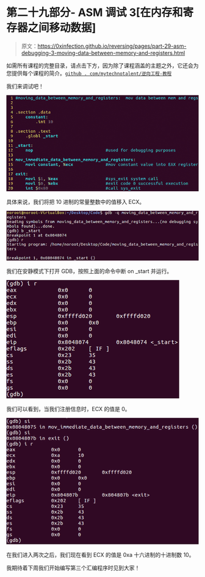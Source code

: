 # 第二十九部分- ASM 调试 3[在内存和寄存器之间移动数据]

> 原文：<https://0xinfection.github.io/reversing/pages/part-29-asm-debugging-3-moving-data-between-memory-and-registers.html>

如需所有课程的完整目录，请点击下方，因为除了课程涵盖的主题之外，它还会为您提供每个课程的简介。[`github . com/mytechnotalent/逆向工程-教程`](https://github.com/mytechnotalent/Reverse-Engineering-Tutorial)

我们来调试吧！

![](img/3589edf7c8ac78e8f89aadbb0884f027.png)

具体来说，我们将把 10 进制的常量整数中的值移入 ECX。

![](img/c6d3dccd2ea655b2d7597b287c8a4cfc.png)

我们在安静模式下打开 GDB，按照上面的命令中断 on _start 并运行。

![](img/6a5437dcd7afadd9cd86f5a258c8015a.png)

我们可以看到，当我们注册信息时，ECX 的值是 0。

![](img/274a65ce33770731bb5a323d28816796.png)

在我们进入两次之后，我们现在看到 ECX 的值是 0xa 十六进制的十进制数 10。

我期待着下周我们开始编写第三个汇编程序时见到大家！